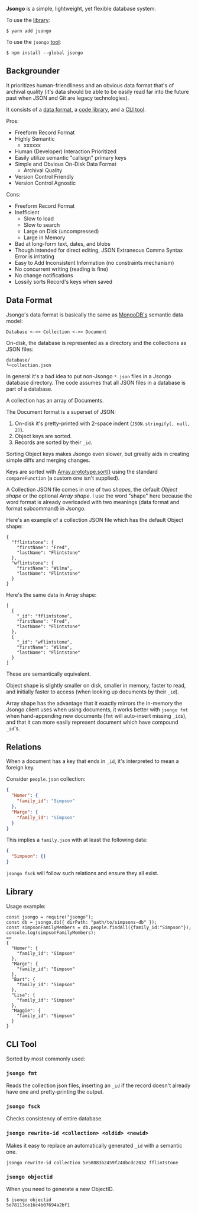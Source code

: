 **Jsongo** is a simple, lightweight, yet flexible database system.

To use the [library](#library):

    $ yarn add jsongo

To use the `jsongo` [tool](#cli-tool):

    $ npm install --global jsongo

<h2 id="backgrounder">Backgrounder</h2>

It prioritizes human-friendliness and an obvious data format that's of archival quality (it's data should be able to be easily read far into the future past when JSON and Git are legacy technologies).

It consists of a [data format](#data-format), a [code library](#library), and a [CLI tool](#cli-tool).

Pros:

- Freeform Record Format
- Highly Semantic
    - xxxxxx
- Human (Developer) Interaction Prioritized
- Easily utilize semantic "callsign" primary keys
- Simple and Obvious On-Disk Data Format
    - Archival Quality
- Version Control Friendly
- Version Control Agnostic

Cons:

- Freeform Record Format
- Inefficient
    - Slow to load
    - Slow to search
    - Large on Disk (uncompressed)
    - Large in Memory
- Bad at long-form text, dates, and blobs
- Though intended for direct editing, JSON Extraneous Comma Syntax Error is irritating
- Easy to Add Inconsistent Information (no constraints mechanism)
- No concurrent writing (reading is fine)
- No change notifications
- Lossily sorts Record's keys when saved

<h2 id="data-format">Data Format</h2>
<!---------------------------------->

Jsongo's data format is basically the same as [MongoDB's](https://en.wikipedia.org/wiki/MongoDB) semantic data model:

    Database <->> Collection <->> Document

On-disk, the database is represented as a directory and the collections as JSON files:

    database/
    └─collection.json

In general it's a bad idea to put non-Jsongo `*.json` files in a Jsongo database directory. The code assumes that all JSON files in a database is part of a database.

A collection has an array of Documents.

The Document format is a superset of JSON:

1. On-disk it's pretty-printed with 2-space indent (`JSON.stringify(, null, 2)`).
2. Object keys are sorted.
3. Records are sorted by their `_id`.

Sorting Object keys makes Jsongo even slower, but greatly aids in creating simple diffs and merging changes.

Keys are sorted with [Array.prototype.sort()](https://developer.mozilla.org/en-US/docs/Web/JavaScript/Reference/Global_Objects/Array/sort) using the standard `compareFunction` (a custom one isn't supplied).

A Collection JSON file comes in one of two *shapes*, the default *Object shape* or the optional *Array shape*. I use the word "shape" here because the word format is already overloaded with two meanings (data format and format subcommand) in Jsongo.

Here's an example of a collection JSON file which has the default Object shape:

    {
      "fflintstone": {
        "firstName": "Fred",
        "lastName": "Flintstone"
      },
      "wflintstone": {
        "firstName": "Wilma",
        "lastName": "Flintstone"
      }
    }

Here's the same data in Array shape:

    [
      {
        "_id": "fflintstone",
        "firstName": "Fred",
        "lastName": "Flintstone"
      },
      {
        "_id": "wflintstone",
        "firstName": "Wilma",
        "lastName": "Flintstone"
      }
    ]

These are semantically equivalent.

Object shape is slightly smaller on disk, smaller in memory, faster to read, and initially faster to access (when looking up documents by their `_id`).

Array shape has the advantage that it exactly mirrors the in-memory the Jsongo client uses when using documents, it works better with `jsongo fmt` when hand-appending new documents (`fmt` will auto-insert missing `_id`s), and that it can more easily represent document which have compound `_id`'s.

<h2 id="Relations">Relations</h2>
<!---------------------------------->

When a document has a key that ends in `_id`, it's interpreted to mean a foreign key.

Consider `people.json` collection:

```json
{
  "Homer": {
    "family_id": "Simpson"
  },
  "Marge": {
    "family_id": "Simpson"
  }
}
```

This implies a `family.json` with at least the following data:

```json
{
  "Simpson": {}
}
```

`jsongo fsck` will follow such relations and ensure they all exist.

<!-- TODO compound _id -->

<h2 id="library">Library</h2>
<!-------------------------->

Usage example:

    const jsongo = require("jsongo");
    const db = jsongo.db({ dirPath: "path/to/simpsons-db" });
    const simpsonFamilyMembers = db.people.findAll({family_id:"Simpson"});
    console.log(simpsonFamilyMembers);
    =>
    {
      "Homer": {
        "family_id": "Simpson"
      },
      "Marge": {
        "family_id": "Simpson"
      },
      "Bart": {
        "family_id": "Simpson"
      },
      "Lisa": {
        "family_id": "Simpson"
      },
      "Maggie": {
        "family_id": "Simpson"
      }
    }

<!-- TODO FIX ordering above -->

<h2 id="cli-tool">CLI Tool</h2>
<!---------------------------->

Sorted by most commonly used:

<h3 id="jsongo-fmt"><code>jsongo fmt</code></h3>

Reads the collection json files, inserting an `_id` if the record doesn't already have one and pretty-printing the output.

<h3 id="jsongo-fsck"><code>jsongo fsck</code></h3>

Checks consistency of entire database.

<h3 id="jsongo-rewrite-id"><code>jsongo rewrite-id &lt;collection> &lt;oldid> &lt;newid></code></h3>

Makes it easy to replace an automatically generated `_id` with a semantic one.

    jsongo rewrite-id collection 5e58083b2459f248bcdc2032 fflintstone

<h3 id="jsongo-objectid"><code>jsongo objectid</code></h3>

When you need to generate a new ObjectID.

    $ jsongo objectid
    5e78113ce16c4b07694a2bf1 
